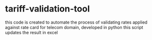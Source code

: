 # tariff-validation-tool
this code is created to automate the process  of validating rates applied against rate card for telecom domain, developed in python this script updates the result in excel

